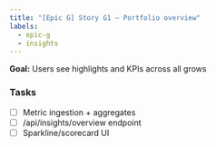 ```yaml
---
title: "[Epic G] Story G1 — Portfolio overview"
labels:
  - epic-g
  - insights
---
```


**Goal:** Users see highlights and KPIs across all grows

### Tasks
- [ ] Metric ingestion + aggregates
- [ ] /api/insights/overview endpoint
- [ ] Sparkline/scorecard UI
